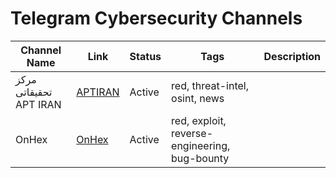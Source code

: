 # Telegram Cybersecurity Channels
<!-- This file is auto-converted to channels.json using GitHub Actions -->

| Channel Name | Link | Status | Tags | Description |
|-------------|------|--------|------|-------------|
| مرکز تحقیقاتی APT IRAN | [APTIRAN](https://t.me/APTIRAN) | Active | red, threat-intel, osint, news | |
| OnHex | [OnHex](https://t.me/onhex_ir) | Active | red, exploit, reverse-engineering, bug-bounty | |


